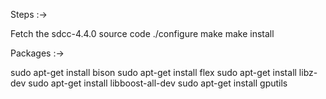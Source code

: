 Steps :->

Fetch the  sdcc-4.4.0 source code
./configure 
make 
make install


Packages :->

sudo apt-get install bison
sudo apt-get install flex
sudo apt-get install libz-dev
sudo apt-get install libboost-all-dev
sudo apt-get install gputils

